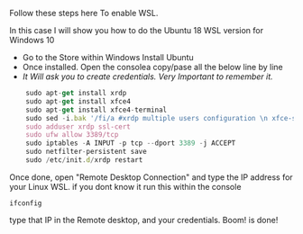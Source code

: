 Follow these steps here To enable WSL. <br/>

In this case I will show you how to do the Ubuntu 18 WSL version for Windows 10 <br/>

*   Go to the Store within Windows Install Ubuntu <br/>
*   Once installed. Open the consolea copy/pase all the below line by line <br/>
*   _It Will ask you to create credentials. Very Important to remember it._


``` Javascript
	sudo apt-get install xrdp
	sudo apt-get install xfce4
	sudo apt-get install xfce4-terminal
	sudo sed -i.bak '/fi/a #xrdp multiple users configuration \n xfce-session \n' /etc/xrdp/startwm.sh
	sudo adduser xrdp ssl-cert  
	sudo ufw allow 3389/tcp
	sudo iptables -A INPUT -p tcp --dport 3389 -j ACCEPT
	sudo netfilter-persistent save
	sudo /etc/init.d/xrdp restart
```

Once done, open "Remote Desktop Connection" and type the IP address for your Linux WSL. if you dont know it run this within the console
```
ifconfig
```

type that IP in the Remote desktop, and your credentials. Boom! is done!







